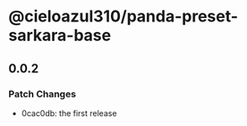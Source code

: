 # @cieloazul310/panda-preset-sarkara-base

## 0.0.2

### Patch Changes

- 0cac0db: the first release

